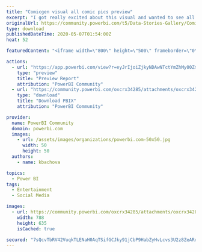 ```yaml
---
title: "Comicgen visual all comic pics preview"
excerpt: "I got really excited about this visual and wanted to see all faces. There are two pages: DEE - comic lady DEY - comic dude Hope you find this useful."
originalUrl: https://community.powerbi.com/t5/Data-Stories-Gallery/Comicgen-visual-all-comic-pics-preview/m-p/1078750
type: download
publishedDateTime: 2020-05-07T01:54:00Z
heat: 52

featuredContent: "<iframe width=\"800\" height=\"500\" frameborder=\"0\" src=\"https://app.powerbi.com/view?r=eyJrIjoiZjkyNDAwNTctYmZhMy00ZmU4LWE0ZDMtOTkwYzIzNTE1Y2UxIiwidCI6ImJjODFhOWVhLWVjYjYtNGE3Ny1iNjg0LTUzZDFkN2FjZDQxNCJ9\"></iframe>"

actions:
  - url: "https://app.powerbi.com/view?r=eyJrIjoiZjkyNDAwNTctYmZhMy00ZmU4LWE0ZDMtOTkwYzIzNTE1Y2UxIiwidCI6ImJjODFhOWVhLWVjYjYtNGE3Ny1iNjg0LTUzZDFkN2FjZDQxNCJ9"
    type: "preview"
    title: "Preview Report"
    attribution: "PowerBI Community"
  - url: "https://community.powerbi.com/oxcrx34285/attachments/oxcrx34285/DataStoriesGallery/3907/2/Comicgen_pose_sample.pbix"
    type: "download"
    title: "Download PBIX"
    attribution: "PowerBI Community"

provider:
  name: PowerBI Community
  domain: powerbi.com
  images:
    - url: /assets/images/organizations/powerbi.com-50x50.jpg
      width: 50
      height: 50
  authors:
    - name: kbachova

topics:
  - Power BI
tags:
  - Entertainment
  - Social Media

images:
  - url: https://community.powerbi.com/oxcrx34285/attachments/oxcrx34285/DataStoriesGallery/3907/1/Comicgen.png
    width: 788
    height: 635
    isCached: true

secured: "7sQcvTbRV42VuqkTLENaH0AqTSifGCJky91jCbP9HabZyHvLcvs3U2z8ZeARdLrtBU/sJpDHp3yoScW9J7245ErlAPh43zlPWh7gmrq0VJ2wW/uEb3JZ3bhkvsy9d1Jv6oNW7+P4jvhNxwMehkk6/5RNsf5m3hEL79R9x06CtuSydanByyaYXFmyDKZLZwGkQMyr0cv58ZX0+JgMkbgX2ZQm3HhQUiBaCzp/IL0dR+EOg0mRWeiKy0B9SLWtSMUz4aKzZmj3rC+FmXl04t57SrGfSpR+nOhCFBD5APa8BggtgbNbWGka5OkIE0xoIjWhgthz7zdxGb+ZN1uqnawwn5TdCStxGjAriVvOfVVzzNj8ZvVK7D9Jrpz4LY3J+ldZunLfJtax6wj9SXixxfwCQg==;A/HVFMCsU7ZpAgJtKK0Q6g=="
---
```


